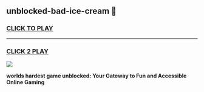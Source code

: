 
## unblocked-bad-ice-cream 👋
<h3>
<a href="https://premium.freeplayer.one?title=unblocked-bad-ice-cream&ref=14F">CLICK TO PLAY</a></h3>
<hr>

<h3>
<a href="https://premium.freeplayer.one?title=unblocked-bad-ice-cream&ref=14F">CLICK 2 PLAY</a>
  
</h3>

<a href="https://premium.freeplayer.one?title=unblocked-bad-ice-cream&ref=12F/"><img src="https://clearcache.store/games.png"></a>


**worlds hardest game unblocked: Your Gateway to Fun and Accessible Online Gaming**
